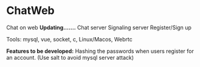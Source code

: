 # ChatWeb
 Chat on web
**Updating.......**
Chat server
Signaling server
Register/Sign up

Tools: mysql, vue, socket, c, Linux/Macos, Webrtc<br>

**Features to be developed:**
Hashing the passwords when users register for an account. (Use salt to avoid mysql server attack)